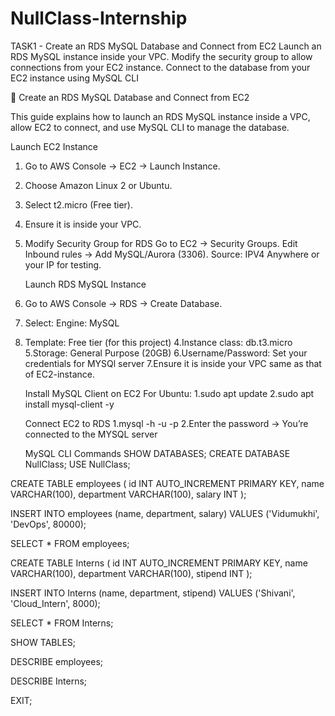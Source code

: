 # NullClass-Internship
TASK1 - Create an RDS MySQL Database and Connect from EC2 Launch an RDS MySQL instance inside your VPC. Modify the security group to allow connections from your EC2 instance. Connect to the database from your EC2 instance using MySQL CLI

🚀 Create an RDS MySQL Database and Connect from EC2

This guide explains how to launch an RDS MySQL instance inside a VPC, allow EC2 to connect, and use MySQL CLI to manage the database.

   Launch EC2 Instance

1. Go to AWS Console → EC2 → Launch Instance.
2. Choose Amazon Linux 2 or Ubuntu.
3. Select t2.micro (Free tier).
4. Ensure it is inside your VPC.
5. Modify Security Group for RDS
    Go to EC2 → Security Groups.
    Edit Inbound rules → Add MySQL/Aurora (3306).
    Source: IPV4 Anywhere or your IP for testing.
   

   Launch RDS MySQL Instance
1. Go to AWS Console → RDS → Create Database.
2. Select:
    Engine: MySQL
3. Template: Free tier (for this project)
4.Instance class: db.t3.micro
5.Storage: General Purpose (20GB)
6.Username/Password: Set your credentials for MYSQl server
7.Ensure it is inside your VPC same as that of EC2-instance.


   Install MySQL Client on EC2
For Ubuntu:
    1.sudo apt update
    2.sudo apt install mysql-client -y

    Connect EC2 to RDS
1.mysql -h <RDS-ENDPOINT> -u <USERNAME> -p
2.Enter the password → You’re connected to the MYSQL server


    MySQL CLI Commands
SHOW DATABASES;
CREATE DATABASE NullClass;
USE NullClass;

CREATE TABLE employees (
    id INT AUTO_INCREMENT PRIMARY KEY,
    name VARCHAR(100),
    department VARCHAR(100),
    salary INT
);

INSERT INTO employees (name, department, salary) 
VALUES ('Vidumukhi', 'DevOps', 80000);

SELECT * FROM employees;

CREATE TABLE Interns (
    id INT AUTO_INCREMENT PRIMARY KEY,
    name VARCHAR(100),
    department VARCHAR(100),
    stipend INT
);

INSERT INTO Interns (name, department, stipend) 
VALUES ('Shivani', 'Cloud_Intern', 8000);

SELECT * FROM Interns;

SHOW TABLES;

DESCRIBE employees;

DESCRIBE Interns;

EXIT;










